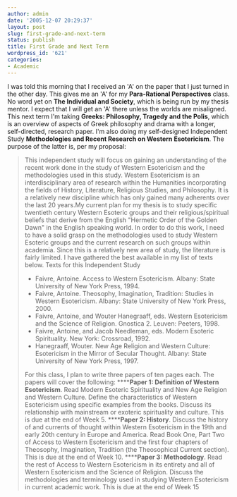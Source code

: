 ```yaml
---
author: admin
date: '2005-12-07 20:29:37'
layout: post
slug: first-grade-and-next-term
status: publish
title: First Grade and Next Term
wordpress_id: '621'
categories:
- Academic
---
```


I was told this morning that I received an 'A' on the paper that I just
turned in the other day. This gives me an 'A' for my **Para-Rational
Perspectives** class. No word yet on **The Individual and Society**,
which is being run by my thesis mentor. I expect that I will get an 'A'
there unless the worlds are misaligned. This next term I'm taking
**Greeks: Philosophy, Tragedy and the Polis**, which is an overview of
aspects of Greek philosophy and drama with a longer, self-directed,
research paper. I'm also doing my self-designed Independent Study
**Methodologies and Recent Research on Western Esotericism**. The
purpose of the latter is, per my proposal:

> This independent study will focus on gaining an understanding of the
> recent work done in the study of Western Esotericism and the
> methodologies used in this study. Western Esotericism is an
> interdisciplinary area of research within the Humanities incorporating
> the fields of History, Literature, Religious Studies, and Philosophy.
> It is a relatively new discipline which has only gained many adherents
> over the last 20 years.My current plan for my thesis is to study
> specific twentieth century Western Esoteric groups and their
> religious/spiritual beliefs that derive from the English "Hermetic
> Order of the Golden Dawn" in the English speaking world. In order to
> do this work, I need to have a solid grasp on the methodologies used
> to study Western Esoteric groups and the current research on such
> groups within academia. Since this is a relatively new area of study,
> the literature is fairly limited. I have gathered the best available
> in my list of texts below. Texts for this Independent Study
>
> -   Faivre, Antoine. Access to Western Esotericism. Albany: State
>     University of New York Press, 1994.
> -   Faivre, Antoine. Theosophy, Imagination, Tradition: Studies in
>     Western Esotericism. Albany: State University of New York Press,
>     2000.
> -   Faivre, Antoine, and Wouter Hanegraaff, eds. Western Esotericism
>     and the Science of Religion. Gnostica 2. Leuven: Peeters, 1998.
> -   Faivre, Antoine, and Jacob Needleman, eds. Modern Esoteric
>     Spirituality. New York: Crossroad, 1992.
> -   Hanegraaff, Wouter. New Age Religion and Western Culture:
>     Esotericism in the Mirror of Secular Thought. Albany: State
>     University of New York Press, 1997.
>
> For this class, I plan to write three papers of ten pages each. The
> papers will cover the following: ******Paper 1: Definition of Western
> Esotericism**. Read Modern Esoteric Spirituality and New Age Religion
> and Western Culture. Define the characteristics of Western Esotericism
> using specific examples from the books. Discuss its relationship with
> mainstream or exoteric spirituality and culture. This is due at the
> end of Week 5. ******Paper 2: History**. Discuss the history of and
> currents of thought within Western Esotericism in the 19th and early
> 20th century in Europe and America. Read Book One, Part Two of Access
> to Western Esotericism and the first four chapters of Theosophy,
> Imagination, Tradition (the Theosophical Current section). This is due
> at the end of Week 10. ******Paper 3: Methodology**. Read the rest of
> Access to Western Esotericism in its entirety and all of Western
> Esotericism and the Science of Religion. Discuss the methodologies and
> terminology used in studying Western Esotericism in current academic
> work. This is due at the end of Week 15

